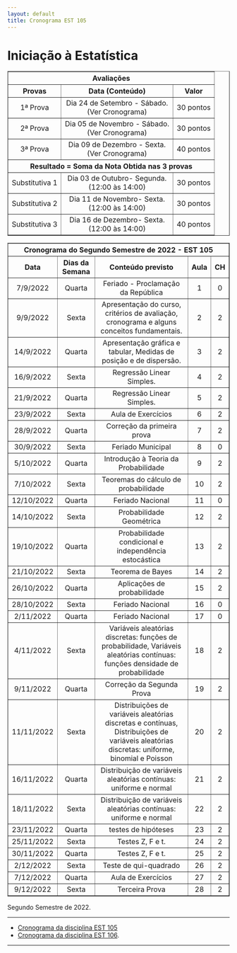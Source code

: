 ```yaml
---
layout: default
title: Cronograma EST 105
---
```


<h1 class="pageTitle">Iniciação à Estatística</h1>

<DIV align="center"><CENTER>
<TABLE border="1" cellpadding="5" cellspacing="0">

<tr>
    <th colspan="3" align="center">Avaliações</th>
</tr>

<tr>
    <th>Provas</th>
    <th align="center">Data (Conteúdo) </th>
    <th align="center">Valor </th>
</tr>

<tr>
<td valign="center" align="center"> 1ª Prova<BR></td>  
          <td valign="center" align="center">  Dia 24 de Setembro - Sábado.<BR> (Ver Cronograma)</td>
<td valign="center" align="center">30 pontos</td>
</tr>

<tr>
<td valign="center" align="center"> 2ª Prova<BR></td>  
          <td valign="center" align="center">  Dia 05 de Novembro - Sábado.<BR> (Ver Cronograma)</td>
<td valign="center" align="center">30 pontos</td>
</tr>

<tr>
<td valign="center" align="center"> 3ª Prova<BR></td>  
          <td valign="center" align="center">  Dia 09 de Dezembro - Sexta.<BR>(Ver Cronograma)</td>
<td valign="center" align="center">40 pontos</td>
</tr>

<tr>
    <th colspan="3" align="center">Resultado = Soma da Nota Obtida nas 3 provas</th>
</tr>

<tr>
<td valign="center" align="center"> Substitutiva 1</td>  
          <td valign="center" align="center">  Dia 03 de Outubro- Segunda.<BR>(12:00 às 14:00)</td>
<td valign="center" align="center">30 pontos</td>
</tr>

<tr>
<td valign="center" align="center"> Substitutiva 2</td>  
          <td valign="center" align="center">  Dia 11 de Novembro- Sexta.<BR>(12:00 às 14:00)</td>
<td valign="center" align="center">30 pontos</td>
</tr>

<tr>
<td valign="center" align="center"> Substitutiva 3</td>  
          <td valign="center" align="center">  Dia 16 de Dezembro- Sexta.<BR>(12:00 às 14:00)</td>
<td valign="center" align="center">40 pontos</td>
</tr>

</TABLE>
</CENTER></DIV>


<DIV align="center"><CENTER>
<TABLE border="1" cellpadding="5" cellspacing="0">

<tr>
    <th colspan="5" align="center">Cronograma do Segundo Semestre de 2022 - EST 105</th>
</tr>

<tr>		
<th valign="center" align="center">	Data	<BR></th>
<th valign="center" align="center">	Dias da Semana	<BR></th>
<th valign="center" align="center">	Conteúdo previsto	<BR></th>
<th valign="center" align="center">	Aula	<BR></th>
<th valign="center" align="center">	CH	<BR></th>
</tr>		
<tr>		
<td valign="center" align="center">	7/9/2022	<BR></td>
<td valign="center" align="center">	Quarta	<BR></td>
<td valign="center" align="center">	Feriado - Proclamação da República	<BR></td>
<td valign="center" align="center">	1	<BR></td>
<td valign="center" align="center">	0	<BR></td>
</tr>		
<tr>		
<td valign="center" align="center">	9/9/2022	<BR></td>
<td valign="center" align="center">	Sexta	<BR></td>
<td valign="center" align="center">	Apresentação do curso, critérios de avaliação, cronograma e alguns conceitos fundamentais.	<BR></td>
<td valign="center" align="center">	2	<BR></td>
<td valign="center" align="center">	2	<BR></td>
</tr>		
<tr>		
<td valign="center" align="center">	14/9/2022	<BR></td>
<td valign="center" align="center">	Quarta	<BR></td>
<td valign="center" align="center">	Apresentação gráfica e tabular, Medidas de posição e de dispersão.	<BR></td>
<td valign="center" align="center">	3	<BR></td>
<td valign="center" align="center">	2	<BR></td>
</tr>		
<tr>		
<td valign="center" align="center">	16/9/2022	<BR></td>
<td valign="center" align="center">	Sexta	<BR></td>
<td valign="center" align="center">	Regressão Linear Simples.	<BR></td>
<td valign="center" align="center">	4	<BR></td>
<td valign="center" align="center">	2	<BR></td>
</tr>		
<tr>		
<td valign="center" align="center">	21/9/2022	<BR></td>
<td valign="center" align="center">	Quarta	<BR></td>
<td valign="center" align="center">	Regressão Linear Simples.	<BR></td>
<td valign="center" align="center">	5	<BR></td>
<td valign="center" align="center">	2	<BR></td>
</tr>		
<tr>		
<td valign="center" align="center">	23/9/2022	<BR></td>
<td valign="center" align="center">	Sexta	<BR></td>
<td valign="center" align="center">	Aula de Exercícios	<BR></td>
<td valign="center" align="center">	6	<BR></td>
<td valign="center" align="center">	2	<BR></td>
</tr>		
<tr>		
<td valign="center" align="center">	28/9/2022	<BR></td>
<td valign="center" align="center">	Quarta	<BR></td>
<td valign="center" align="center">	Correção da primeira prova	<BR></td>
<td valign="center" align="center">	7	<BR></td>
<td valign="center" align="center">	2	<BR></td>
</tr>		
<tr>		
<td valign="center" align="center">	30/9/2022	<BR></td>
<td valign="center" align="center">	Sexta	<BR></td>
<td valign="center" align="center">	Feriado Municipal	<BR></td>
<td valign="center" align="center">	8	<BR></td>
<td valign="center" align="center">	0	<BR></td>
</tr>		
<tr>		
<td valign="center" align="center">	5/10/2022	<BR></td>
<td valign="center" align="center">	Quarta	<BR></td>
<td valign="center" align="center">	Introdução à Teoria da Probabilidade	<BR></td>
<td valign="center" align="center">	9	<BR></td>
<td valign="center" align="center">	2	<BR></td>
</tr>		
<tr>		
<td valign="center" align="center">	7/10/2022	<BR></td>
<td valign="center" align="center">	Sexta	<BR></td>
<td valign="center" align="center">	Teoremas do cálculo de probabilidade 	<BR></td>
<td valign="center" align="center">	10	<BR></td>
<td valign="center" align="center">	2	<BR></td>
</tr>		
<tr>		
<td valign="center" align="center">	12/10/2022	<BR></td>
<td valign="center" align="center">	Quarta	<BR></td>
<td valign="center" align="center">	Feriado Nacional	<BR></td>
<td valign="center" align="center">	11	<BR></td>
<td valign="center" align="center">	0	<BR></td>
</tr>		
<tr>		
<td valign="center" align="center">	14/10/2022	<BR></td>
<td valign="center" align="center">	Sexta	<BR></td>
<td valign="center" align="center">	Probabilidade Geométrica	<BR></td>
<td valign="center" align="center">	12	<BR></td>
<td valign="center" align="center">	2	<BR></td>
</tr>		
<tr>		
<td valign="center" align="center">	19/10/2022	<BR></td>
<td valign="center" align="center">	Quarta	<BR></td>
<td valign="center" align="center">	Probabilidade condicional e independência estocástica	<BR></td>
<td valign="center" align="center">	13	<BR></td>
<td valign="center" align="center">	2	<BR></td>
</tr>		
<tr>		
<td valign="center" align="center">	21/10/2022	<BR></td>
<td valign="center" align="center">	Sexta	<BR></td>
<td valign="center" align="center">	Teorema de Bayes	<BR></td>
<td valign="center" align="center">	14	<BR></td>
<td valign="center" align="center">	2	<BR></td>
</tr>		
<tr>		
<td valign="center" align="center">	26/10/2022	<BR></td>
<td valign="center" align="center">	Quarta	<BR></td>
<td valign="center" align="center">	Aplicações de probabilidade	<BR></td>
<td valign="center" align="center">	15	<BR></td>
<td valign="center" align="center">	2	<BR></td>
</tr>		
<tr>		
<td valign="center" align="center">	28/10/2022	<BR></td>
<td valign="center" align="center">	Sexta	<BR></td>
<td valign="center" align="center">	Feriado Nacional	<BR></td>
<td valign="center" align="center">	16	<BR></td>
<td valign="center" align="center">	0	<BR></td>
</tr>		
<tr>		
<td valign="center" align="center">	2/11/2022	<BR></td>
<td valign="center" align="center">	Quarta	<BR></td>
<td valign="center" align="center">	Feriado Nacional	<BR></td>
<td valign="center" align="center">	17	<BR></td>
<td valign="center" align="center">	0	<BR></td>
</tr>		
<tr>		
<td valign="center" align="center">	4/11/2022	<BR></td>
<td valign="center" align="center">	Sexta	<BR></td>
<td valign="center" align="center">	Variáveis aleatórias discretas: funções de probabilidade, Variáveis aleatórias contínuas: funções densidade de probabilidade	<BR></td>
<td valign="center" align="center">	18	<BR></td>
<td valign="center" align="center">	2	<BR></td>
</tr>		
<tr>		
<td valign="center" align="center">	9/11/2022	<BR></td>
<td valign="center" align="center">	Quarta	<BR></td>
<td valign="center" align="center">	Correção da Segunda Prova	<BR></td>
<td valign="center" align="center">	19	<BR></td>
<td valign="center" align="center">	2	<BR></td>
</tr>		
<tr>		
<td valign="center" align="center">	11/11/2022	<BR></td>
<td valign="center" align="center">	Sexta	<BR></td>
<td valign="center" align="center">	Distribuições de variáveis aleatórias discretas e contínuas, Distribuições de variáveis aleatórias discretas: uniforme, binomial e Poisson	<BR></td>
<td valign="center" align="center">	20	<BR></td>
<td valign="center" align="center">	2	<BR></td>
</tr>		
<tr>		
<td valign="center" align="center">	16/11/2022	<BR></td>
<td valign="center" align="center">	Quarta	<BR></td>
<td valign="center" align="center">	Distribuição de variáveis aleatórias contínuas: uniforme e normal	<BR></td>
<td valign="center" align="center">	21	<BR></td>
<td valign="center" align="center">	2	<BR></td>
</tr>		
<tr>		
<td valign="center" align="center">	18/11/2022	<BR></td>
<td valign="center" align="center">	Sexta	<BR></td>
<td valign="center" align="center">	Distribuição de variáveis aleatórias contínuas: uniforme e normal	<BR></td>
<td valign="center" align="center">	22	<BR></td>
<td valign="center" align="center">	2	<BR></td>
</tr>		
<tr>		
<td valign="center" align="center">	23/11/2022	<BR></td>
<td valign="center" align="center">	Quarta	<BR></td>
<td valign="center" align="center">	testes de hipóteses	<BR></td>
<td valign="center" align="center">	23	<BR></td>
<td valign="center" align="center">	2	<BR></td>
</tr>		
<tr>		
<td valign="center" align="center">	25/11/2022	<BR></td>
<td valign="center" align="center">	Sexta	<BR></td>
<td valign="center" align="center">	Testes Z, F e t.	<BR></td>
<td valign="center" align="center">	24	<BR></td>
<td valign="center" align="center">	2	<BR></td>
</tr>		
<tr>		
<td valign="center" align="center">	30/11/2022	<BR></td>
<td valign="center" align="center">	Quarta	<BR></td>
<td valign="center" align="center">	Testes Z, F e t.	<BR></td>
<td valign="center" align="center">	25	<BR></td>
<td valign="center" align="center">	2	<BR></td>
</tr>		
<tr>		
<td valign="center" align="center">	2/12/2022	<BR></td>
<td valign="center" align="center">	Sexta	<BR></td>
<td valign="center" align="center">	Teste de qui-quadrado	<BR></td>
<td valign="center" align="center">	26	<BR></td>
<td valign="center" align="center">	2	<BR></td>
</tr>		
<tr>		
<td valign="center" align="center">	7/12/2022	<BR></td>
<td valign="center" align="center">	Quarta	<BR></td>
<td valign="center" align="center">	Aula de Exercícios	<BR></td>
<td valign="center" align="center">	27	<BR></td>
<td valign="center" align="center">	2	<BR></td>
</tr>		
<tr>		
<td valign="center" align="center">	9/12/2022	<BR></td>
<td valign="center" align="center">	Sexta	<BR></td>
<td valign="center" align="center">	Terceira Prova	<BR></td>
<td valign="center" align="center">	28	<BR></td>
<td valign="center" align="center">	2	<BR></td>
</tr>		
</TABLE>
</CENTER></DIV>


<p class="intro">Segundo Semestre de 2022.</p>

---

* [Cronograma da disciplina EST 105][EST105] 
* [Cronograma da disciplina EST 106][EST106].

---

[EST106]:https://raw.githack.com/ufvest/ufvest.github.io/master/cronograma106.md
[EST105]:https://raw.githack.com/ufvest/ufvest.github.io/master/cronograma105.md
